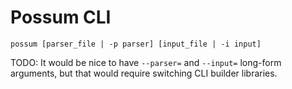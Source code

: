 # Possum CLI

```
possum [parser_file | -p parser] [input_file | -i input]
```

TODO: It would be nice to have `--parser=` and `--input=` long-form arguments,
but that would require switching CLI builder libraries.
